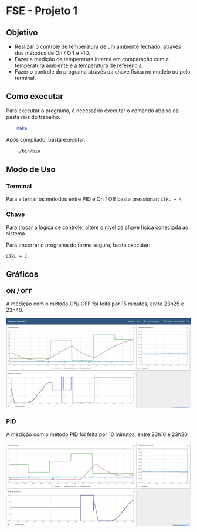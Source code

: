 # FSE - Projeto 1

## Objetivo

- Realizar o controle de temperatura de um ambiente fechado, através dos métodos de On / Off e PID.
- Fazer a medição da temperatura interna em comparação com a temperatura ambiente e a temperatura de referência.
- Fazer o controle do programa através da chave física no modelo ou pelo terminal.

## Como executar

Para executar o programa, é necessário executar o comando abaixo na pasta raiz do trabalho.

```bash
    make
```

Após compilado, basta executar:

```bash
    ./bin/bin
```

## Modo de Uso

### **Terminal**

Para alternar os métodos entre PID e On / Off basta pressionar: `CTRL + \`

### **Chave**

Para trocar a lógica de controle, altere o nível da chave física conectada ao sistema.

Para encerrar o programa de forma segura, basta executar:

```
CTRL + C
```

## Gráficos

### **ON / OFF**

A medição com o método ON/ OFF foi feita por 15 minutos, entre 23h25 e 23h40.

![](./images/ON-OFF.png)

### **PID**

A medição com o método PID foi feita por 10 minutos, entre 23h10 e 23h20

![](./images/PID.png)

